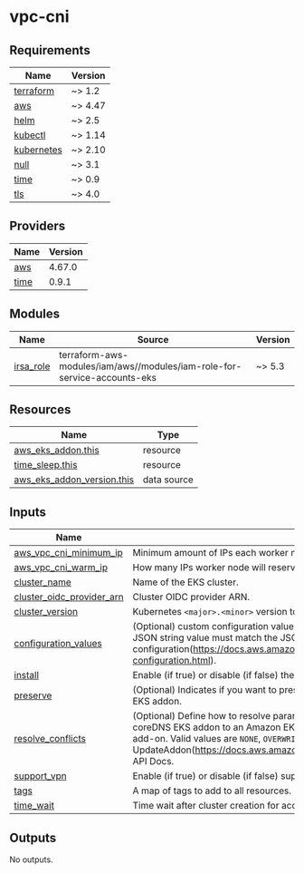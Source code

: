 # vpc-cni

<!-- BEGINNING OF PRE-COMMIT-TERRAFORM DOCS HOOK -->
## Requirements

| Name | Version |
|------|---------|
| <a name="requirement_terraform"></a> [terraform](#requirement\_terraform) | ~> 1.2 |
| <a name="requirement_aws"></a> [aws](#requirement\_aws) | ~> 4.47 |
| <a name="requirement_helm"></a> [helm](#requirement\_helm) | ~> 2.5 |
| <a name="requirement_kubectl"></a> [kubectl](#requirement\_kubectl) | ~> 1.14 |
| <a name="requirement_kubernetes"></a> [kubernetes](#requirement\_kubernetes) | ~> 2.10 |
| <a name="requirement_null"></a> [null](#requirement\_null) | ~> 3.1 |
| <a name="requirement_time"></a> [time](#requirement\_time) | ~> 0.9 |
| <a name="requirement_tls"></a> [tls](#requirement\_tls) | ~> 4.0 |

## Providers

| Name | Version |
|------|---------|
| <a name="provider_aws"></a> [aws](#provider\_aws) | 4.67.0 |
| <a name="provider_time"></a> [time](#provider\_time) | 0.9.1 |

## Modules

| Name | Source | Version |
|------|--------|---------|
| <a name="module_irsa_role"></a> [irsa\_role](#module\_irsa\_role) | terraform-aws-modules/iam/aws//modules/iam-role-for-service-accounts-eks | ~> 5.3 |

## Resources

| Name | Type |
|------|------|
| [aws_eks_addon.this](https://registry.terraform.io/providers/hashicorp/aws/latest/docs/resources/eks_addon) | resource |
| [time_sleep.this](https://registry.terraform.io/providers/hashicorp/time/latest/docs/resources/sleep) | resource |
| [aws_eks_addon_version.this](https://registry.terraform.io/providers/hashicorp/aws/latest/docs/data-sources/eks_addon_version) | data source |

## Inputs

| Name | Description | Type | Default | Required |
|------|-------------|------|---------|:--------:|
| <a name="input_aws_vpc_cni_minimum_ip"></a> [aws\_vpc\_cni\_minimum\_ip](#input\_aws\_vpc\_cni\_minimum\_ip) | Minimum amount of IPs each worker node will reserve for yourself from subnet. | `number` | `14` | no |
| <a name="input_aws_vpc_cni_warm_ip"></a> [aws\_vpc\_cni\_warm\_ip](#input\_aws\_vpc\_cni\_warm\_ip) | How many IPs worker node will reserve each call to EC2 API. | `number` | `2` | no |
| <a name="input_cluster_name"></a> [cluster\_name](#input\_cluster\_name) | Name of the EKS cluster. | `string` | n/a | yes |
| <a name="input_cluster_oidc_provider_arn"></a> [cluster\_oidc\_provider\_arn](#input\_cluster\_oidc\_provider\_arn) | Cluster OIDC provider ARN. | `string` | `""` | no |
| <a name="input_cluster_version"></a> [cluster\_version](#input\_cluster\_version) | Kubernetes `<major>.<minor>` version to use for the EKS cluster (i.e.: `1.25`). | `string` | n/a | yes |
| <a name="input_configuration_values"></a> [configuration\_values](#input\_configuration\_values) | (Optional) custom configuration values for coreDNS EKS addon with single JSON string. This JSON string value must match the JSON schema derived from describe-addon-configuration(https://docs.aws.amazon.com/cli/latest/reference/eks/describe-addon-configuration.html). | `string` | `"{}"` | no |
| <a name="input_install"></a> [install](#input\_install) | Enable (if true) or disable (if false) the installation of Kube-proxy EKS Addon. | `bool` | `true` | no |
| <a name="input_preserve"></a> [preserve](#input\_preserve) | (Optional) Indicates if you want to preserve the created resources when deleting coreDNS EKS addon. | `bool` | `true` | no |
| <a name="input_resolve_conflicts"></a> [resolve\_conflicts](#input\_resolve\_conflicts) | (Optional) Define how to resolve parameter value conflicts when migrating an existing coreDNS EKS addon to an Amazon EKS add-on or when applying version updates to the add-on. Valid values are `NONE`, `OVERWRITE` and `PRESERVE`. For more details check UpdateAddon(https://docs.aws.amazon.com/eks/latest/APIReference/API_UpdateAddon.html) API Docs. | `string` | `"OVERWRITE"` | no |
| <a name="input_support_vpn"></a> [support\_vpn](#input\_support\_vpn) | Enable (if true) or disable (if false) support to VPN (Virtual Private Network). | `bool` | `true` | no |
| <a name="input_tags"></a> [tags](#input\_tags) | A map of tags to add to all resources. | `map(string)` | `{}` | no |
| <a name="input_time_wait"></a> [time\_wait](#input\_time\_wait) | Time wait after cluster creation for access API Server for resource deploy. | `string` | `"30s"` | no |

## Outputs

No outputs.
<!-- END OF PRE-COMMIT-TERRAFORM DOCS HOOK -->
